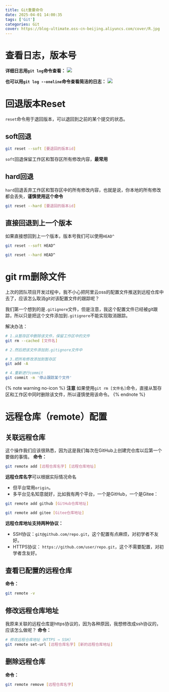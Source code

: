 ```yaml
---
title: Git重要命令
date: 2025-04-01 14:00:35
tags: ['Git']
categories: Git
cover: https://blog-ultimate.oss-cn-beijing.aliyuncs.com/cover/R.jpg
---
```


# 查看日志，版本号
**详细日志用`git log`命令查看：**
![](https://blog-ultimate.oss-cn-beijing.aliyuncs.com/article-image/Snipaste_2025-04-03_19-44-50.png)

**也可以用`git log --oneline`命令查看简洁的日志：**
![](https://blog-ultimate.oss-cn-beijing.aliyuncs.com/article-image/Snipaste_2025-04-03_19-20-42.png)


# 回退版本Reset
`reset`命令用于退回版本，可以退回到之前的某个提交的状态。

## soft回退
```bash
git reset --soft [要退回的版本id]
```
`soft`回退保留工作区和暂存区所有修改内容，**最常用**

## hard回退
`hard`回退丢弃工作区和暂存区中的所有修改内容，也就是说，你本地的所有修改都会丢失，**谨慎使用这个命令**
```bash
git reset --hard [要退回的版本id]
```

## 直接回退到上一个版本
如果直接想回到上一个版本，版本号我们可以使用`HEAD^`
```bash
git reset --soft HEAD^

git reset --hard HEAD^
```

# git rm删除文件
上次的团队项目开发过程中，我不小心把阿里云oss的配置文件推送到远程仓库中去了，应该怎么取消git对该配置文件的跟踪呢？

我们第一个想到的是`.gitignore`文件，但是注意，我这个配置文件已经被git跟踪，所以只是把这个文件添加到`.gitignore`不能实现取消跟踪。

解决办法：
```bash
# 1.从暂存区中删除该文件，保留工作区中的文件
git rm --cached [文件名]

# 2.然后把该文件添加到.gitignore文件中

# 3.把所有修改添加到暂存区
git add -A

# 4.重新进行commit
git commit -m '停止跟踪某个文件'
```
{% note warning no-icon %}
**注意**
如果使用`git rm [文件名]`命令，直接从暂存区和工作区中同时删除该文件，所以谨慎使用该命令。
{% endnote %}

# 远程仓库（remote）配置
## 关联远程仓库
这个操作我们应该很熟悉，因为这是我们每次在GitHub上创建完仓库以后第一个要做的事情。
**命令：**
```bash
git remote add [远程仓库名字] [远程仓库地址]
```
**远程仓库名字**可以根据实际情况命名
- 但平台常用`origin`。
- 多平台见名知意就好，比如我有两个平台，一个是GitHub，一个是Gitee：
```bash
git remote add github [GitHub仓库地址]

git remote add gitee [Gitee仓库地址]
```
**远程仓库地址支持两种协议：**
- SSH协议：`git@github.com/repo.git`，这个配置有点麻烦，对初学者不友好。
- HTTPS协议： `https://github.com/user/repo.git`，这个不需要配置，对初学者含友好。

## 查看已配置的远程仓库
**命令：**
```bash
git remote -v
```

## 修改远程仓库地址
我原来关联的远程仓库是https协议的，因为各种原因，我想修改成ssh协议的，应该怎么做呢？
**命令：**
```bash
# 修改远程仓库地址（HTTPS → SSH）
git remote set-url [远程仓库名字] [新的远程仓库地址]
```

## 删除远程仓库
**命令：**
```bash
git remote remove [远程仓库名字]
```